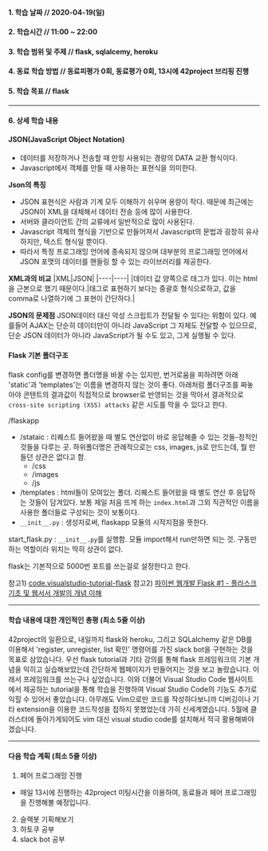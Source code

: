 #### 1. 학습 날짜 // 2020-04-19(일)

#### 2. 학습시간 // 11:00 ~ 22:00

#### 3. 학습 범위 및 주제 // flask, sqlalcemy, heroku

#### 4. 동료 학습 방법 // 동료피평가 0회, 동료평가 0회, 13시에 42project 브리핑 진행

#### 5. 학습 목표 // flask

---

#### 6. 상세 학습 내용

#### JSON(JavaScript Object Notation)

- 데이터를 저장하거나 전송할 때 만힝 사용되는 경량의 DATA 교환 형식이다.
- Javascript에서 객체를 만들 때 사용하는 표현식을 의미한다.

**Json의 특징**

- JSON 표현식은 사람과 기계 모두 이해하기 쉬우며 용량이 작다. 때문에 최근에는 JSON이 XML을 대체해서 데이터 전송 등에 많이 사용한다.
- 서버와 클라이언트 간의 교류에서 일반적으로 많이 사용된다.
- Javascript 객체의 형식을 기반으로 만들어져서 Javascript의 문법과 굉장히 유사하지만, 텍스트 형식일 뿐이다.
- 따라서 특정 프로그래밍 언어에 종속되지 않으며 대부분의 프로그래밍 언어에서 JSON 포맷의 데이터를 핸들링 할 수 있는 라이브러리를 제공한다.

**XML과의 비교**
|XML|JSON|
|----|----|
|데이터 값 양쪽으로 태그가 있다. 이는 html을 근본으로 했기 때문이다.|태그로 표현하기 보다는 중괄호 형식으로하고, 값을 comma로 나열하기에 그 표현이 간단하다.|

**JSON의 문제점**
JSON데이터 대신 악성 스크립트가 전달될 수 있다는 위험이 있다. 예를들어 AJAX는 단순히 데이터만이 아니라 JavaScript 그 자체도 전달할 수 있으므로, 단순 JSON 데이터가 아니라 JavaScript가 될 수도 있고, 그게 실행될 수 있다.

#### Flask 기본 폴더구조

flask config를 변경하면 폴더명을 바꿀 수는 있지만, 번거로움을 피하려면 아래 'static'과 'templates'는 이름을 변경하지 않는 것이 좋다. 아래처럼 폴더구조를 짜놓아야 콘텐트의 결과값이 직접적으로 browser로 반영되는 것을 막아서 결과적으로 `cross-site scripting (XSS) attacks` 같은 시도를 막을 수 있다고 한다.

/flaskapp

- /stataic : 리퀘스트 들어왔을 때 별도 연산없이 바로 응답해줄 수 있는 것들-정적인 것들을 다루는 곳. 하위폴더명은 관례적으로는 css, images, js로 만드는데, 뭘 만들던 상관은 없다고 함.
  - /css
  - /images
  - /js
- /templates : html들이 모여있는 폴더. 리퀘스트 들어왔을 때 별도 연산 후 응답하는 것들이 담겨있다. 보통 제일 처음 뜨게 하는 `index.html`과 그외 직관적인 이름을 사용한 폴더들로 구성되는 것이 보통이다.
- `__init__.py` : 생성자로써, flaskapp 모듈의 시작지점을 뜻한다.

start_flask.py : `__init__.py`를 실행함. 모듈 import해서 run만하면 되는 것. 구동만하는 역할이라 위치는 딱히 상관이 없다.

flask는 기본적으로 5000번 포트를 쓰는걸로 설정한다고 한다.

참고1) [code.visualstudio-tutorial-flask](https://code.visualstudio.com/docs/python/tutorial-flask)
참고2) [파이썬 웹개발 Flask #1 - 플라스크 기초 및 웹서서 개발의 개념 이해](https://www.youtube.com/watch?v=u2KnTZa1_WU&list=PLEOnZ6GeucBWvOGSbIKNMp6RMQL9LYRc3&index=2)

---

#### 학습 내용에 대한 개인적인 총평 (최소 5줄 이상)

42project의 일환으로, 내일까지 flask와 heroku, 그리고 SQLalchemy 같은 DB를 이용해서 'register, unregister, list 확인' 명령어를 가진 slack bot을 구현하는 것을 목표로 삼았습니다. 우선 flask tutorial과 기타 강의를 통해 flask 프레임워크의 기본 개념을 익히고 실습해보았는데 간단하게 웹페이지가 만들어지는 것을 보고 놀랐습니다. 이래서 프레임워크를 쓰는구나 싶었습니다. 이와 더불어 Visual Studio Code 웹사이트에서 제공하는 tutorial을 통해 학습을 진행하여 Visual Studio Code의 기능도 추가로 익힐 수 있어서 좋았습니다. 아무래도 Vim으로만 코드를 작성하다보니까 디버깅이나 기타 extension을 이용한 코드작성을 접하지 못했었는데 가히 신세계였습니다. 5월에 클러스터에 돌아가게되어도 vim 대신 visual studio code를 설치해서 적극 활용해봐야겠습니다.

---

#### 다음 학습 계획 (최소 5줄 이상)

1. 페어 프로그래밍 진행

- 매일 13시에 진행하는 42project 미팅시간을 이용하여, 동료들과 페어 프로그래밍을 진행해볼 예정입니다.

2. 슬랙봇 기획해보기
3. 하토쿠 공부
4. slack bot 공부
